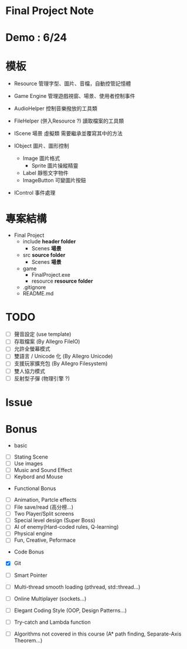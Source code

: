 Final Project Note
===
# Demo : 6/24
# 模板
* Resource
    管理字型、圖片、音檔，自動控管記憶體

* Game Engine
    管理遊戲視窗、場景、使用者控制事件 

* AudioHelper
    控制音樂撥放的工具類

* FileHelper    (併入Resource ?)
    讀取檔案的工具類

* IScene
    場景 虛擬類 需要繼承並覆寫其中的方法

* IObject
    圖片、圖形控制
    * Image 
        圖片格式
        * Sprite
            圖片操縱精靈
    * Label
        靜態文字物件
    * ImageButton
        可變圖片按鈕    
* IControl
    事件處理

# 專案結構
* Final Project
    * include                       **header folder**
        * Scenes                    **場景**
    * src                           **source folder**
        * Scenes                    **場景**
    * game
        * FinalProject.exe
        * resource                  **resource folder**
    * .gitignore
    * README.md
# TODO
- [ ] 聲音設定                (use template)
- [ ] 存取檔案                (By Allegro FileIO)
- [ ] 允許全螢幕模式       
- [ ] 雙語言 / Unicode 化     (By Allegro Unicode)
- [ ] 支援玩家擴充包           (By Allegro Filesystem)
- [ ] 雙人協力模式    
- [ ] 反射型子彈               (物理引擎 ?)

# Issue


# Bonus
* basic
- [ ] Stating Scene
- [ ] Use images
- [ ] Music and Sound Effect
- [ ] Keybord and Mouse
* Functional Bonus
- [ ] Animation, Partcle effects 
- [ ] File save/read (高分榜...)
- [ ] Two Player/Split screens
- [ ] Special level design (Super Boss)
- [ ] AI of enemy(Hard-coded rules, Q-learning)
- [ ] Physical engine
- [ ] Fun, Creative, Peformace
* Code Bonus
- [X] Git
- [ ] Smart Pointer
- [ ] Multi-thread smooth loading (pthread, std::thread…)
- [ ] Online Multiplayer (sockets…)
- [ ] Elegant Coding Style (OOP, Design Patterns…)
- [ ] Try-catch and Lambda function
- [ ] Algorithms not covered in this course (A* path finding, Separate-Axis Theorem…)


